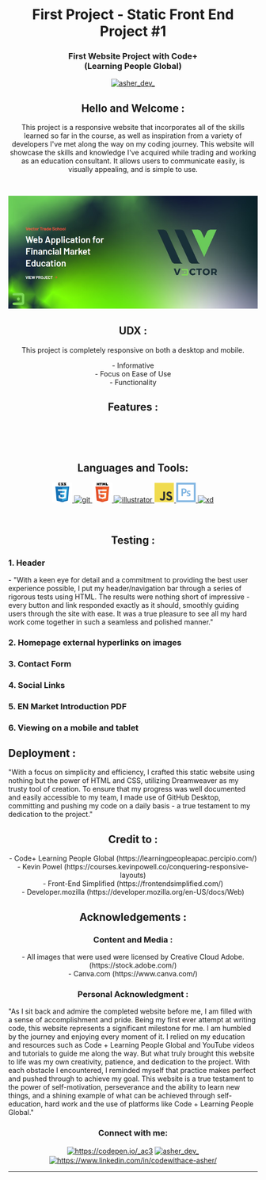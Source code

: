 <h1 align="center">First Project - Static Front End Project #1</h1>
<h3 align="center"> First Website Project with Code+<br> (Learning People Global) </h3>

<p align="center"> <a href="https://twitter.com/asher_dev_" target="blank"><img src="https://img.shields.io/twitter/follow/asher_dev_?logo=twitter&style=for-the-badge" alt="asher_dev_" /></a> </p>

<h2 align="center">Hello and Welcome :</h2>

<p align="center">This project is a responsive website that incorporates all of the skills learned so far in the course, as well as inspiration from a variety of developers I've met along the way on my coding journey. This website will showcase the skills and knowledge I've acquired while trading and working as an education consultant. It allows users to communicate easily, is visually appealing, and is simple to use.</p><br>

![screenshot](https://github.com/codewithace-Asher/static-front-end-project/blob/71de46f0260eb19017c5a9f31091d3f2cd40ef92/vs-screenshot.jpg)<br>

<h2 align="center">UDX :</h2>

<p align="center">This project is completely responsive on both a desktop and mobile.</p>
<p align="center">
- Informative<br>
- Focus on Ease of Use<br>
- Functionality<br>

</p>

<h2 align="center">Features :</h2>
<br>
<br>
<br>
<h2 align="center">Languages and Tools:</h2>
<p align="center"> <a href="https://www.w3schools.com/css/" target="_blank" rel="noreferrer"> <img src="https://raw.githubusercontent.com/devicons/devicon/master/icons/css3/css3-original-wordmark.svg" alt="css3" width="40" height="40"/> </a></a> <a href="https://git-scm.com/" target="_blank" rel="noreferrer"> <img src="https://www.vectorlogo.zone/logos/git-scm/git-scm-icon.svg" alt="git" width="40" height="40"/> </a> <a href="https://www.w3.org/html/" target="_blank" rel="noreferrer"> <img src="https://raw.githubusercontent.com/devicons/devicon/master/icons/html5/html5-original-wordmark.svg" alt="html5" width="40" height="40"/> </a> <a href="https://www.adobe.com/in/products/illustrator.html" target="_blank" rel="noreferrer"> <img src="https://www.vectorlogo.zone/logos/adobe_illustrator/adobe_illustrator-icon.svg" alt="illustrator" width="40" height="40"/> </a> <a href="https://developer.mozilla.org/en-US/docs/Web/JavaScript" target="_blank" rel="noreferrer"> <img src="https://raw.githubusercontent.com/devicons/devicon/master/icons/javascript/javascript-original.svg" alt="javascript" width="40" height="40"/> </a> <a href="https://www.photoshop.com/en" target="_blank" rel="noreferrer"> <img src="https://raw.githubusercontent.com/devicons/devicon/master/icons/photoshop/photoshop-line.svg" alt="photoshop" width="40" height="40"/> </a> <a href="https://www.adobe.com/products/xd.html" target="_blank" rel="noreferrer"> <img src="https://cdn.worldvectorlogo.com/logos/adobe-xd.svg" alt="xd" width="40" height="40"/> </a> </p><br>
<h2 align="center">Testing :</h2>
<h3> 1. Header </h3>
- "With a keen eye for detail and a commitment to providing the best user experience possible, I put my header/navigation bar through a series of rigorous tests using HTML. The results were nothing short of impressive - every button and link responded exactly as it should, smoothly guiding users through the site with ease. It was a true pleasure to see all my hard work come together in such a seamless and polished manner."

<h3>2. Homepage external hyperlinks on images</h3>

<h3>3. Contact Form</h3>

<h3>4. Social Links</h3>

<h3>5. EN Market Introduction PDF </h3>

<h3>6. Viewing on a mobile and tablet</h3>

<h2 align="left">Deployment :</h2>
"With a focus on simplicity and efficiency, I crafted this static website using nothing but the power of HTML and CSS, utilizing Dreamweaver as my trusty tool of creation. To ensure that my progress was well documented and easily accessible to my team, I made use of GitHub Desktop, committing and pushing my code on a daily basis - a true testament to my dedication to the project."

<h2 align="center">Credit to :</h2>
<p align="center">
 - Code+ Learning People Global (https://learningpeopleapac.percipio.com/)<br>
 - Kevin Powel (https://courses.kevinpowell.co/conquering-responsive-layouts)<br>
 - Front-End Simplified (https://frontendsimplified.com/)<br>
 - Developer.mozilla (https://developer.mozilla.org/en-US/docs/Web)<br>
</p> 
<h2 align="center">Acknowledgements :</h2>
<h3 align="center">Content and Media :</h3>
<p align="center">
- All images that were used were licensed by Creative Cloud Adobe.(https://stock.adobe.com/)<br>
- Canva.com (https://www.canva.com/)

<h3 align="center">Personal Acknowledgment :</h3>
"As I sit back and admire the completed website before me, I am filled with a sense of accomplishment and pride. Being my first ever attempt at writing code, this website represents a significant milestone for me. I am humbled by the journey and enjoying every moment of it. I relied on my education and resources such as Code + Learning People Global and YouTube videos and tutorials to guide me along the way. But what truly brought this website to life was my own creativity, patience, and dedication to the project. With each obstacle I encountered, I reminded myself that practice makes perfect and pushed through to achieve my goal. This website is a true testament to the power of self-motivation, perseverance and the ability to learn new things, and a shining example of what can be achieved through self-education, hard work and the use of platforms like Code + Learning People Global."
<p/>



<h3 align="center">Connect with me:</h3>
<p align="center">
<a href="https://codepen.io/_AC3" target="blank"><img align="center" src="https://raw.githubusercontent.com/rahuldkjain/github-profile-readme-generator/master/src/images/icons/Social/codepen.svg" alt="https://codepen.io/_ac3" height="30" width="40" /></a>
<a href="https://twitter.com/asher_dev_" target="blank"><img align="center" src="https://raw.githubusercontent.com/rahuldkjain/github-profile-readme-generator/master/src/images/icons/Social/twitter.svg" alt="asher_dev_" height="30" width="40" /></a>
<a href="https://www.linkedin.com/in/codewithace-asher/" target="blank"><img align="center" src="https://raw.githubusercontent.com/rahuldkjain/github-profile-readme-generator/master/src/images/icons/Social/linked-in-alt.svg" alt="https://www.linkedin.com/in/codewithace-asher/" height="30" width="40" /></a>
</p>

---